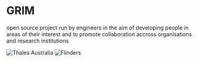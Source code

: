 # GRIM
open source project run by engineers in the aim of developing people in areas of their interest and to promote collaboration accross organisations and research institutions

![Thales Australia](https://www.google.com/url?sa=i&rct=j&q=&esrc=s&source=images&cd=&cad=rja&uact=8&ved=2ahUKEwjJ0d_Dpd3cAhXIfrwKHVn8DkUQjRx6BAgBEAU&url=https%3A%2F%2Fwww.lawenforcementgearaustralia.com.au%2Fbrand-name-directory%2Fsaf-lok-handcuffs.html&psig=AOvVaw3Q99buqJBY1wduzTNOcq49&ust=1533812110029882)
![Flinders](https://www.flinders.edu.au/etc/designs/flinders/clientlib-site/css/images/flinderuni_main_logo_black.png)
